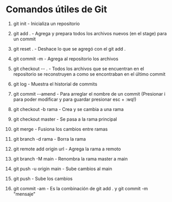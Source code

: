 # Comandos útiles de Git

1. git init                - Inicializa un repositorio
2. git add .               - Agrega y prepara todos los archivos nuevos (en el stage) para un 
                             commit
3. git reset .             - Deshace lo que se agregó con el git add . 
4. git commit -m           - Agrega al repositorio los archivos
5. git checkout -- .       - Todos los archivos que se encuentran en el repositorio se 
                             reconstruyen a como se encontraban en el último commit 
6. git log                 - Muestra el historial de commits
7. git commit --amend      - Para arreglar el nombre de un commit
                          (Presionar i para poder modificar y para guardar presionar esc + :wq!)
8. git checkout -b rama    - Crea y se cambia a una rama
9. git checkout master     - Se pasa a la rama principal
10. git merge               - Fusiona los cambios entre ramas
11. git branch -d rama      - Borra la rama

12. git remote add origin url   -   Agrega la rama a remoto
13. git branch -M main      - Renombra la rama master a main
14. git push -u origin main - Sube cambios al main

15. git push                - Sube los cambios
16. git commit -am          - Es la combinación de git add . y git commit -m "mensaje"

